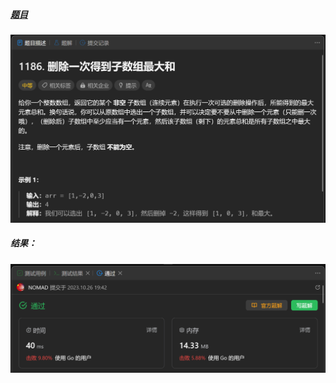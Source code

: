 ##### [题目](https://leetcode.cn/problems/maximum-subarray-sum-with-one-deletion/description/)
![pic](img.png)
##### 结果：
![pic](result.png)